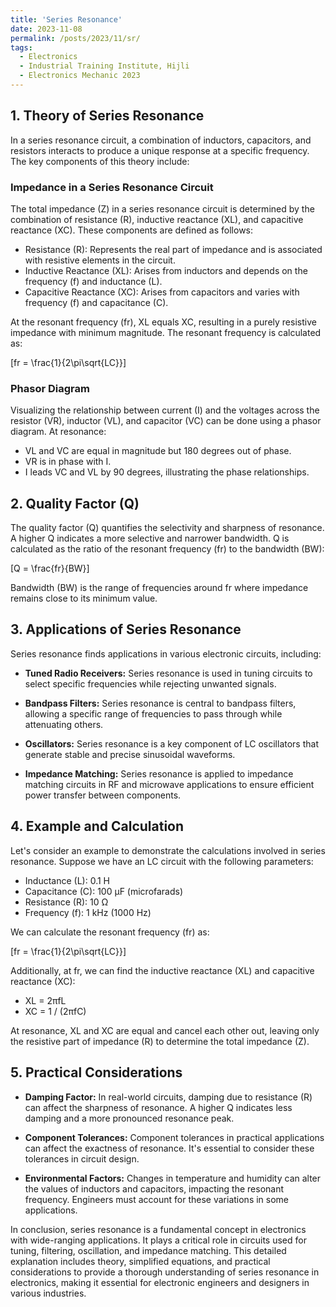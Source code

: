 ```yaml
---
title: 'Series Resonance'
date: 2023-11-08
permalink: /posts/2023/11/sr/
tags:
  - Electronics
  - Industrial Training Institute, Hijli
  - Electronics Mechanic 2023
---
```


## 1. Theory of Series Resonance

In a series resonance circuit, a combination of inductors, capacitors, and resistors interacts to produce a unique response at a specific frequency. The key components of this theory include:

### Impedance in a Series Resonance Circuit

The total impedance (Z) in a series resonance circuit is determined by the combination of resistance (R), inductive reactance (XL), and capacitive reactance (XC). These components are defined as follows:

- Resistance (R): Represents the real part of impedance and is associated with resistive elements in the circuit.
- Inductive Reactance (XL): Arises from inductors and depends on the frequency (f) and inductance (L).
- Capacitive Reactance (XC): Arises from capacitors and varies with frequency (f) and capacitance (C).

At the resonant frequency (fr), XL equals XC, resulting in a purely resistive impedance with minimum magnitude. The resonant frequency is calculated as:

\[fr = \frac{1}{2\pi\sqrt{LC}}\]

### Phasor Diagram

Visualizing the relationship between current (I) and the voltages across the resistor (VR), inductor (VL), and capacitor (VC) can be done using a phasor diagram. At resonance:

- VL and VC are equal in magnitude but 180 degrees out of phase.
- VR is in phase with I.
- I leads VC and VL by 90 degrees, illustrating the phase relationships.

## 2. Quality Factor (Q)

The quality factor (Q) quantifies the selectivity and sharpness of resonance. A higher Q indicates a more selective and narrower bandwidth. Q is calculated as the ratio of the resonant frequency (fr) to the bandwidth (BW):

\[Q = \frac{fr}{BW}\]

Bandwidth (BW) is the range of frequencies around fr where impedance remains close to its minimum value.

## 3. Applications of Series Resonance

Series resonance finds applications in various electronic circuits, including:

- **Tuned Radio Receivers:** Series resonance is used in tuning circuits to select specific frequencies while rejecting unwanted signals.

- **Bandpass Filters:** Series resonance is central to bandpass filters, allowing a specific range of frequencies to pass through while attenuating others.

- **Oscillators:** Series resonance is a key component of LC oscillators that generate stable and precise sinusoidal waveforms.

- **Impedance Matching:** Series resonance is applied to impedance matching circuits in RF and microwave applications to ensure efficient power transfer between components.

## 4. Example and Calculation

Let's consider an example to demonstrate the calculations involved in series resonance. Suppose we have an LC circuit with the following parameters:

- Inductance (L): 0.1 H
- Capacitance (C): 100 μF (microfarads)
- Resistance (R): 10 Ω
- Frequency (f): 1 kHz (1000 Hz)

We can calculate the resonant frequency (fr) as:

\[fr = \frac{1}{2\pi\sqrt{LC}}\]

Additionally, at fr, we can find the inductive reactance (XL) and capacitive reactance (XC):

- XL = 2πfL
- XC = 1 / (2πfC)

At resonance, XL and XC are equal and cancel each other out, leaving only the resistive part of impedance (R) to determine the total impedance (Z).

## 5. Practical Considerations

- **Damping Factor:** In real-world circuits, damping due to resistance (R) can affect the sharpness of resonance. A higher Q indicates less damping and a more pronounced resonance peak.

- **Component Tolerances:** Component tolerances in practical applications can affect the exactness of resonance. It's essential to consider these tolerances in circuit design.

- **Environmental Factors:** Changes in temperature and humidity can alter the values of inductors and capacitors, impacting the resonant frequency. Engineers must account for these variations in some applications.

In conclusion, series resonance is a fundamental concept in electronics with wide-ranging applications. It plays a critical role in circuits used for tuning, filtering, oscillation, and impedance matching. This detailed explanation includes theory, simplified equations, and practical considerations to provide a thorough understanding of series resonance in electronics, making it essential for electronic engineers and designers in various industries.
